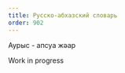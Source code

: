 ```yaml
---
title: Русско-абхазский словарь
order: 902
---
```


<dl>
  <dt>Аурыс - апсуа жәар</dt>
</dl>

<p>
  <i class="fas fa-person-digging"></i>
  Work in progress
</p>
